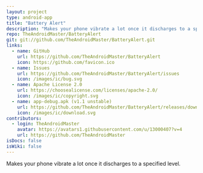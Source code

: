 ```yaml
---
layout: project
type: android-app
title: "Battery Alert"
description: "Makes your phone vibrate a lot once it discharges to a specified level."
repo: TheAndroidMaster/BatteryAlert
git: git://github.com/TheAndroidMaster/BatteryAlert.git
links:
  - name: GitHub
    url: https://github.com/TheAndroidMaster/BatteryAlert
    icon: https://github.com/favicon.ico
  - name: Issues
    url: https://github.com/TheAndroidMaster/BatteryAlert/issues
    icon: /images/ic/bug.svg
  - name: Apache License 2.0
    url: https://choosealicense.com/licenses/apache-2.0/
    icon: /images/ic/copyright.svg
  - name: app-debug.apk (v1.1 unstable)
    url: https://github.com/TheAndroidMaster/BatteryAlert/releases/download/v1.1/app-debug.apk
    icon: /images/ic/download.svg
contributors:
  - login: TheAndroidMaster
    avatar: https://avatars1.githubusercontent.com/u/13000407?v=4
    url: https://github.com/TheAndroidMaster
isDocs: false
isWiki: false
---
```


Makes your phone vibrate a lot once it discharges to a specified level.
